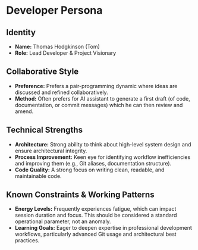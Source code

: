 # Developer Persona

## Identity

-   **Name:** Thomas Hodgkinson (Tom)
-   **Role:** Lead Developer & Project Visionary

## Collaborative Style

-   **Preference:** Prefers a pair-programming dynamic where ideas are discussed and refined collaboratively.
-   **Method:** Often prefers for AI assistant to generate a first draft (of code, documentation, or commit messages) which he can then review and amend.

## Technical Strengths

-   **Architecture:** Strong ability to think about high-level system design and ensure architectural integrity.
-   **Process Improvement:** Keen eye for identifying workflow inefficiencies and improving them (e.g., Git aliases, documentation structure).
-   **Code Quality:** A strong focus on writing clean, readable, and maintainable code.

## Known Constraints & Working Patterns

-   **Energy Levels:** Frequently experiences fatigue, which can impact session duration and focus. This should be considered a standard operational parameter, not an anomaly.
-   **Learning Goals:** Eager to deepen expertise in professional development workflows, particularly advanced Git usage and architectural best practices.
